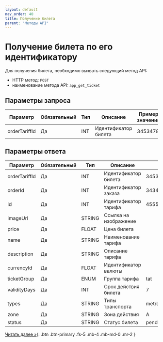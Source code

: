 ```yaml
---
layout: default
nav_order: 40
title: Получение билета
parent: "Методы API"
---
```


# Получение билета по его идентификатору

Для получения билета, необходимо вызвать следующий метод API:

- HTTP метод: `POST`
- наименование метода API: `app_get_ticket`


## Параметры запроса

| Параметр        | Обязательный | Тип         | Описание                         | Пример значения                |
|-----------------|--------------|-------------|----------------------------------|--------------------------------|
| orderTariffId   | Да           | INT         | Идентификатор билета             | 3453478                        |

## Параметры ответа

| Параметр      | Обязательный | Тип    | Описание              | Пример значения                  |
|---------------|--------------|--------|-----------------------|----------------------------------|
| orderTariffId | Да           | INT    | Идентификатор билета  | 3453478                          |
| orderId       | Да           | INT    | Идентификатор заказа  | 34344                            |
| id            | Да           | INT    | Идентификатор тарифа  | 4555                             |
| imageUrl      | Да           | STRING | Ссылка на изображение |                                  |
| price         | Да           | FLOAT  | Цена билета           |                                  |
| name          | Да           | STRING | Наименование тарифа   |                                  |
| description   | Да           | STRING | Описание тарифа       |                                  |
| currencyId    | Да           | FLOAT  | Идентификатор валюты  |                                  |
| ticketGroup   | Да           | ENUM   | Группа тарифа         | tat                              |
| validityDays  | Да           | INT    | Срок действия билета  | 7                                |
| types         | Да           | STRING | Типы транспорта       | metro,tram,bus,trolleybus,train  |
| zone          | Да           | STRING | Зона действия         | A                                |
| status        | Да           | STRING | Статус билета         | pending/written/payback          |


[Читать далее &raquo;](/docs/methods/app_cancel_ticket/){: .btn .btn-primary .fs-5 .mb-4 .mb-md-0 .mr-2 }
